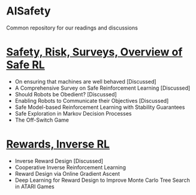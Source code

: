 # AISafety
Common repository for our readings and discussions


# [Safety, Risk, Surveys, Overview of Safe RL](https://github.com/kkhetarpal/ais/blob/master/SafeRL.md)
  - On ensuring that machines are well behaved [Discussed]
  - A Comprehensive Survey on Safe Reinforcement Learning [Discussed]
  - Should Robots be Obedient? [Discussed]
  - Enabling Robots to Communicate their Objectives [Discussed]
  - Safe Model-based Reinforcement Learning with Stability Guarantees
  - Safe Exploration in Markov Decision Processes
  - The Off-Switch Game 
  

# [Rewards, Inverse RL](https://github.com/kkhetarpal/ais/blob/master/RewardsInvRL.md)
  - Inverse Reward Design [Discussed]
  - Cooperative Inverse Reinforcement Learning
  - Reward Design via Online Gradient Ascent
  - Deep Learning for Reward Design to Improve Monte Carlo Tree Search in ATARI Games
